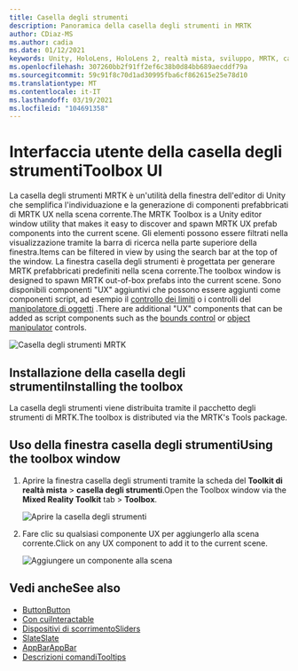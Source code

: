 ```yaml
---
title: Casella degli strumenti
description: Panoramica della casella degli strumenti in MRTK
author: CDiaz-MS
ms.author: cadia
ms.date: 01/12/2021
keywords: Unity, HoloLens, HoloLens 2, realtà mista, sviluppo, MRTK, casella degli strumenti MRTK
ms.openlocfilehash: 307260bb2f91ff2ef6c38b0d84bb689aecddf79a
ms.sourcegitcommit: 59c91f8c70d1ad30995fba6cf862615e25e78d10
ms.translationtype: MT
ms.contentlocale: it-IT
ms.lasthandoff: 03/19/2021
ms.locfileid: "104691358"
---
```

# <a name="toolbox-ui"></a><span data-ttu-id="e8067-104">Interfaccia utente della casella degli strumenti</span><span class="sxs-lookup"><span data-stu-id="e8067-104">Toolbox UI</span></span>

<span data-ttu-id="e8067-105">La casella degli strumenti MRTK è un'utilità della finestra dell'editor di Unity che semplifica l'individuazione e la generazione di componenti prefabbricati di MRTK UX nella scena corrente.</span><span class="sxs-lookup"><span data-stu-id="e8067-105">The MRTK Toolbox is a Unity editor window utility that makes it easy to discover and spawn MRTK UX prefab components into the current scene.</span></span> <span data-ttu-id="e8067-106">Gli elementi possono essere filtrati nella visualizzazione tramite la barra di ricerca nella parte superiore della finestra.</span><span class="sxs-lookup"><span data-stu-id="e8067-106">Items can be filtered in view by using the search bar at the top of the window.</span></span> <span data-ttu-id="e8067-107">La finestra casella degli strumenti è progettata per generare MRTK prefabbricati predefiniti nella scena corrente.</span><span class="sxs-lookup"><span data-stu-id="e8067-107">The toolbox window is designed to spawn MRTK out-of-box prefabs into the current scene.</span></span> <span data-ttu-id="e8067-108">Sono disponibili componenti "UX" aggiuntivi che possono essere aggiunti come componenti script, ad esempio il [controllo dei limiti](BoundsControl.md) o i controlli del [manipolatore di oggetti](ObjectManipulator.md) .</span><span class="sxs-lookup"><span data-stu-id="e8067-108">There are additional "UX" components that can be added as script components such as the [bounds control](BoundsControl.md) or [object manipulator](ObjectManipulator.md) controls.</span></span>

![Casella degli strumenti MRTK](../images/tools/MRTKToolboxWindow.png)

## <a name="installing-the-toolbox"></a><span data-ttu-id="e8067-110">Installazione della casella degli strumenti</span><span class="sxs-lookup"><span data-stu-id="e8067-110">Installing the toolbox</span></span>

<span data-ttu-id="e8067-111">La casella degli strumenti viene distribuita tramite il pacchetto degli strumenti di MRTK.</span><span class="sxs-lookup"><span data-stu-id="e8067-111">The toolbox is distributed via the MRTK's Tools package.</span></span>

## <a name="using-the-toolbox-window"></a><span data-ttu-id="e8067-112">Uso della finestra casella degli strumenti</span><span class="sxs-lookup"><span data-stu-id="e8067-112">Using the toolbox window</span></span>

1. <span data-ttu-id="e8067-113">Aprire la finestra casella degli strumenti tramite la scheda del **Toolkit di realtà mista** > **casella degli strumenti**.</span><span class="sxs-lookup"><span data-stu-id="e8067-113">Open the Toolbox window via the **Mixed Reality Toolkit** tab > **Toolbox**.</span></span>

    ![Aprire la casella degli strumenti](https://user-images.githubusercontent.com/25975362/73321589-ccfbc100-41f7-11ea-8f1a-89c4f68e12f7.gif)

1. <span data-ttu-id="e8067-115">Fare clic su qualsiasi componente UX per aggiungerlo alla scena corrente.</span><span class="sxs-lookup"><span data-stu-id="e8067-115">Click on any UX component to add it to the current scene.</span></span>

    ![Aggiungere un componente alla scena](https://user-images.githubusercontent.com/25975362/73321582-c9683a00-41f7-11ea-8bac-bf8efdb2fbe3.gif)

## <a name="see-also"></a><span data-ttu-id="e8067-117">Vedi anche</span><span class="sxs-lookup"><span data-stu-id="e8067-117">See also</span></span>

- [<span data-ttu-id="e8067-118">Button</span><span class="sxs-lookup"><span data-stu-id="e8067-118">Button</span></span>](Button.md)
- [<span data-ttu-id="e8067-119">Con cui</span><span class="sxs-lookup"><span data-stu-id="e8067-119">Interactable</span></span>](Interactable.md)
- [<span data-ttu-id="e8067-120">Dispositivi di scorrimento</span><span class="sxs-lookup"><span data-stu-id="e8067-120">Sliders</span></span>](Sliders.md)
- [<span data-ttu-id="e8067-121">Slate</span><span class="sxs-lookup"><span data-stu-id="e8067-121">Slate</span></span>](Slate.md)
- [<span data-ttu-id="e8067-122">AppBar</span><span class="sxs-lookup"><span data-stu-id="e8067-122">AppBar</span></span>](AppBar.md)
- [<span data-ttu-id="e8067-123">Descrizioni comandi</span><span class="sxs-lookup"><span data-stu-id="e8067-123">Tooltips</span></span>](Tooltip.md)
